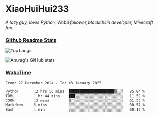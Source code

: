 # XiaoHuiHui233

*A lazy guy, loves Python, Web3 follower, blockchain developer, Minecraft fan.*

### [Github Readme Stats](https://github.com/anuraghazra/github-readme-stats)

![Top Langs](https://github-readme-stats.vercel.app/api/top-langs/?username=XiaoHuiHui233&layout=compact&theme=github_dark)

![Anurag's GitHub stats](https://github-readme-stats.vercel.app/api?username=XiaoHuiHui233&show_icons=true&theme=github_dark)

### [WakaTime](https://wakatime.com)

<!--START_SECTION:waka-->

```txt
From: 27 December 2024 - To: 03 January 2025

Python       12 hrs 56 mins  █████████████████████▒░░░   85.84 %
TOML         1 hr 44 mins    ███░░░░░░░░░░░░░░░░░░░░░░   11.59 %
JSON         13 mins         ▒░░░░░░░░░░░░░░░░░░░░░░░░   01.50 %
Markdown     5 mins          ░░░░░░░░░░░░░░░░░░░░░░░░░   00.57 %
Bash         1 min           ░░░░░░░░░░░░░░░░░░░░░░░░░   00.16 %
```

<!--END_SECTION:waka-->
